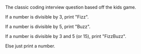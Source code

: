 The classic coding interview question based off the kids game.

If a number is divisible by 3, print "Fizz".

If a number is divisible by 5, print "Buzz".

If a number is divisible by 3 and 5 (or 15), print "FizzBuzz".

Else just print a number.

